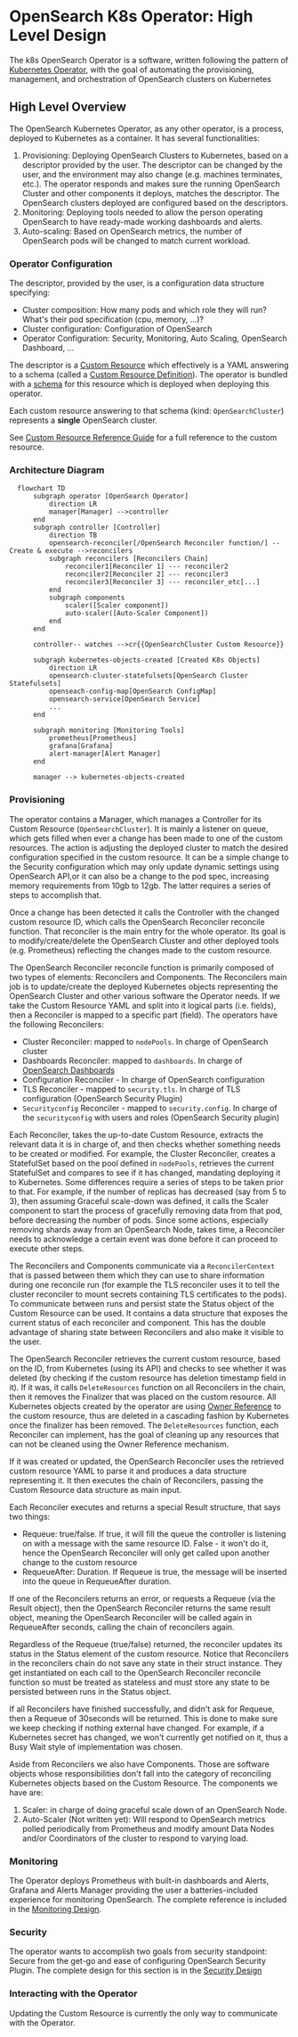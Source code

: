 # OpenSearch K8s Operator: High Level Design
The k8s OpenSearch Operator is a software, written following the pattern of [Kubernetes Operator](https://kubernetes.io/docs/concepts/extend-kubernetes/operator/), with the goal of automating the provisioning, management, and orchestration of OpenSearch clusters on Kubernetes

## High Level Overview
The OpenSearch Kubernetes Operator, as any other operator, is a process, deployed to Kubernetes as a container. It has several functionalities:
1. Provisioning: Deploying OpenSearch Clusters to Kubernetes, based on a descriptor provided by the user. The descriptor can be changed by the user, and the environment may also change (e.g. machines terminates, etc.). The operator responds and makes sure the running OpenSearch Cluster and other components it deploys, matches the descriptor. The OpenSearch clusters deployed are configured based on the descriptors.  
2. Monitoring: Deploying tools needed to allow the person operating OpenSearch to have ready-made working dashboards and alerts.
3. Auto-scaling: Based on OpenSearch metrics, the number of OpenSearch pods will be changed to match current workload.

### Operator Configuration
The descriptor, provided by the user, is a configuration data structure specifying:
* Cluster composition: How many pods and which role they will run? What's their pod specification (cpu, memory, ...)? 
* Cluster configuration: Configuration of OpenSearch
* Operator Configuration: Security, Monitoring, Auto Scaling, OpenSearch Dashboard, ...

The descriptor is a [Custom Resource](https://kubernetes.io/docs/concepts/extend-kubernetes/api-extension/custom-resources/) which effectively is a YAML answering to a schema (called a [Custom Resource Definition](https://kubernetes.io/docs/concepts/extend-kubernetes/api-extension/custom-resources/#customresourcedefinitions)). The operator is bundled with a [schema](../../opensearch-operator/config/crd/bases/opensearch_opensearchclusters.yaml) for this resource which is deployed when deploying this operator. 

Each custom resource answering to that schema (kind: `OpenSearchCluster`) represents a **single** OpenSearch cluster. 

See [Custom Resource Reference Guide](crd.md) for a full reference to the custom resource.

### Architecture Diagram

```mermaid
  flowchart TD
      subgraph operator [OpenSearch Operator]
          direction LR
          manager[Manager] -->controller
      end
      subgraph controller [Controller]
          direction TB
          opensearch-reconciler[/OpenSearch Reconciler function/] --Create & execute -->reconcilers
          subgraph reconcilers [Reconcilers Chain]
              reconciler1[Reconciler 1] --- reconciler2
              reconciler2[Reconciler 2] --- reconciler3
              reconciler3[Reconciler 3] --- reconciler_etc[...]
          end
          subgraph components
              scaler([Scaler component])
              auto-scaler([Auto-Scaler Component]) 
          end
      end
      
      controller-- watches -->cr{{OpenSearchCluster Custom Resource}}
      
      subgraph kubernetes-objects-created [Created K8s Objects]
          direction LR
          opensearch-cluster-statefulsets[OpenSearch Cluster Statefulsets]
          openseach-config-map[OpenSearch ConfigMap]
          opensearch-service[OpenSearch Service]
          ...
      end    

      subgraph monitoring [Monitoring Tools]
          prometheus[Prometheus]
          grafana[Grafana]
          alert-manager[Alert Manager]
      end
      
      manager --> kubernetes-objects-created
```

### Provisioning 
The operator contains a Manager, which manages a Controller for its Custom Resource (`OpenSearchCluster`). It is mainly a listener on queue, which gets filled when ever a change has been made to one of the custom resources. The action is adjusting the deployed cluster to match the desired configuration specified in the custom resource. It can be a simple change to the Security configuration which may only update dynamic settings using OpenSearch API,or it can also be a change to the pod spec, increasing memory requirements from 10gb to 12gb. The latter requires a series of steps to accomplish that.

Once a change has been detected it calls the Controller with the changed custom resource ID, which calls the OpenSearch Reconciler reconcile function. That reconciler is the main entry for the whole operator. Its goal is to modify/create/delete the OpenSearch Cluster and other deployed tools (e.g. Prometheus) reflecting the changes made to the custom resource. 

The OpenSearch Reconciler reconcile function is primarily composed of two types of elements: Reconcilers and Components. The Reconcilers main job is to update/create the deployed Kubernetes objects representing the OpenSearch Cluster and other various software the Operator needs. If we take the Custom Resource YAML and split into it logical parts (i.e. fields), then a Reconciler is mapped to a specific part (field). The operators have the following Reconcilers:
* Cluster Reconciler: mapped to `nodePools`. In charge of OpenSearch cluster
* Dashboards Reconciler: mapped to `dashboards`. In charge of [OpenSearch Dashboards](https://opensearch.org/docs/latest/dashboards/index/) 
* Configuration Reconciler - In charge of OpenSearch configuration
* TLS Reconciler - mapped to `security.tls`. In charge of TLS configuration (OpenSearch Security Plugin)
* `Securityconfig` Reconciler - mapped to `security.config`. In charge of the `securityconfig` with users and roles (OpenSearch Security plugin)


Each Reconciler, takes the up-to-date Custom Resource, extracts the relevant data it is in charge of, and then checks whether something needs to be created or modified. For example, the Cluster Reconciler, creates a StatefulSet based on the pool defined in `nodePools`, retrieves the current StatefulSet and compares to see if it has changed, mandating deploying it to Kubernetes. Some differences require a series of steps to be taken prior to that. For example, if the number of replicas has decreased (say from 5 to 3), then assuming Graceful scale-down was defined, it calls the Scaler component to start the process of gracefully removing data from that pod, before decreasing the number of pods. Since some actions, especially removing shards away from an OpenSearch Node, takes time, a Reconciler needs to acknowledge a certain event was done before it can proceed to execute other steps.

The Reconcilers and Components communicate via a `ReconcilerContext` that is passed between them which they can use to share information during one reconcile run (for example the TLS reconciler uses it to tell the cluster reconciler to mount secrets containing TLS certificates to the pods). To communicate between runs and persist state the Status object of the Custom Resource can be used. It contains a data structure that exposes the current status of each reconciler and component. This has the double advantage of sharing state between Reconcilers and also make it visible to the user.

The OpenSearch Reconciler retrieves the current custom resource, based on the ID, from Kubernetes (using its API) and checks to see whether it was deleted (by checking if the custom resource has deletion timestamp field in it). If it was, it calls `DeleteResources` function on all Reconcilers in the chain, then it removes the Finalizer that was placed on the custom resource. All Kubernetes objects created by the operator are using [Owner Reference](https://kubernetes.io/blog/2021/05/14/using-finalizers-to-control-deletion/#owner-references) to the custom resource, thus are deleted in a cascading fashion by Kubernetes once the finalizer has been removed. The `DeleteResources` function, each Reconciler can implement, has the goal of cleaning up any resources that can not be cleaned using the Owner Reference mechanism. 

If it was created or updated, the OpenSearch Reconciler uses the retrieved custom resource YAML to parse it and produces a data structure representing it. It then executes the chain of Reconcilers, passing the Custom Resource data structure as main input.

Each Reconciler executes and returns a special Result structure, that says two things:
* Requeue: true/false. If true, it will fill the queue the controller is listening on with a message with the same resource ID. False - it won't do it, hence the OpenSearch Reconciler will only get called upon another change to the custom resource
* RequeueAfter: Duration. If Requeue is true, the message will be inserted into the queue in RequeueAfter duration.

If one of the Reconcilers returns an error, or requests a Requeue (via the Result object), then the OpenSearch Reconciler returns the same result object, meaning the OpenSearch Reconciler will be called again in RequeueAfter seconds, calling the chain of reconcilers again.

Regardless of the Requeue (true/false) returned, the reconciler updates its status in the Status element of the custom resource.
Notice that Reconcilers in the reconcilers chain do not save any state in their struct instance. They get instantiated on each call to the OpenSearch Reconciler reconcile function so must be treated as stateless and must store any state to be persisted between runs in the Status object.

If all Reconcilers have finished successfully, and didn't ask for Requeue, then a Requeue of 30seconds will be returned. This is done to make sure we keep checking if nothing external have changed. For example, if a Kubernetes secret has changed, we won't currently get notified on it, thus a Busy Wait style of implementation was chosen. 

Aside from Reconcilers we also have Components. Those are software objects whose responsibilities don't fall into the category of reconciling Kubernetes objects based on the Custom Resource. The components we have are:
1. Scaler: in charge of doing graceful scale down of an OpenSearch Node.
2. Auto-Scaler (Not written yet): Will respond to OpenSearch metrics polled periodically from Prometheus and modify amount Data Nodes and/or Coordinators of the cluster to respond to varying load.

### Monitoring

The Operator deploys Prometheus with built-in dashboards and Alerts, Grafana and Alerts Manager providing the user a batteries-included experience for monitoring OpenSearch. The complete reference is included in the [Monitoring Design](monitoring.md). 

### Security

The operator wants to accomplish two goals from security standpoint: Secure from the get-go and ease of configuring OpenSearch Security Plugin. The complete design for this section is in the [Security Design](security.md)

### Interacting with the Operator

Updating the Custom Resource is currently the only way to communicate with the Operator. 

